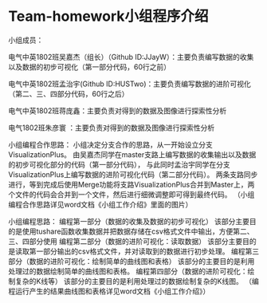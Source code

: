 # Team-homework小组程序介绍
小组成员：

电气中英1802班吴嘉杰（组长）（Github ID:JJayW）：主要负责编写数据的收集以及数据的初步可视化（第一部分代码，60行之前）

电气中英1802班孟治宇(Github ID:HUSTwo)：主要负责编写数据的进阶可视化（第二、三、四部分代码，60行之后）

电气中英1802班蒋庞鑫：主要负责对得到的数据及图像进行探索性分析

电气1802班朱彦寰 ：主要负责对得到的数据及图像进行探索性分析

小组编程合作思路：
小组决定分支合作的思路，从一开始设立分支VisualizationPlus。
由吴嘉杰同学在master支路上编写数据的收集输出以及数据的初步可视化部分的代码（第一部分代码），
与此同时孟治宇同学在分支VisualizationPlus上编写数据的进阶可视化代码（第二部分代码）。
两条支路同步进行，等到完成后使用Merge功能将支路VisualizationPlus合并到Master上，两个文件的代码会合并到一个文件，然后进行细微调整即可得到最终代码。
（小组编程合作思路详见word文档《小组工作介绍》里面的图片）

小组编程思路：
编程第一部分（数据的收集及数据的初步可视化）
该部分主要目的是使用tushare函数收集数据并把数据存储在csv格式文件中输出，方便第二、三、四部分使用
编程第二部分（数据的进阶可视化：读取数据）
该部分主要目的是读取第一部分输出的csv格式文件，并对读取到的数据进行初步处理。
编程第三部分（数据的进阶可视化：绘制简单的曲线图和表格）
该部分的主要目的是利用处理过的数据绘制简单的曲线图和表格。
编程第四部分（数据的进阶可视化：绘制复杂的K线等）
该部分的主要目的是利用处理过的数据绘制复杂的K线图。
（编程运行产生的结果曲线图和表格详见word文档《小组工作介绍》）
